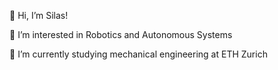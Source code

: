 👋 Hi, I’m Silas!

👀 I’m interested in Robotics and Autonomous Systems

🌱 I’m currently studying mechanical engineering at ETH Zurich
